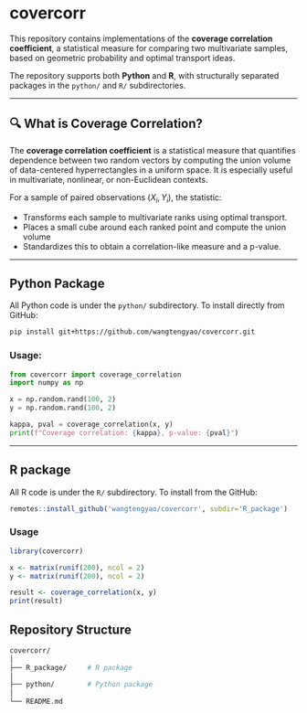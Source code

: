 # covercorr

This repository contains implementations of the **coverage correlation coefficient**, a statistical measure for comparing two multivariate samples, based on geometric probability and optimal transport ideas.

The repository supports both **Python** and **R**, with structurally separated packages in the `python/` and `R/` subdirectories.

---

## 🔍 What is Coverage Correlation?

The **coverage correlation coefficient** is a statistical measure that quantifies dependence between two random vectors by computing the union volume of data-centered hyperrectangles in a uniform space. It is especially useful in multivariate, nonlinear, or non-Euclidean contexts.

For a sample of paired observations $(X_i, Y_i)$, the statistic:

- Transforms each sample to multivariate ranks using optimal transport.
- Places a small cube around each ranked point and compute the union volume
- Standardizes this to obtain a correlation-like measure and a p-value.

---

## Python Package

All Python code is under the `python/` subdirectory. To install directly from GitHub:

```bash
pip install git+https://github.com/wangtengyao/covercorr.git
```

### Usage:

```python
from covercorr import coverage_correlation
import numpy as np

x = np.random.rand(100, 2)
y = np.random.rand(100, 2)

kappa, pval = coverage_correlation(x, y)
print(f"Coverage correlation: {kappa}, p-value: {pval}")
```

---

## R package

All R code is under the `R/` subdirectory. To install from the GitHub:

```r
remotes::install_github('wangtengyao/covercorr', subdir='R_package')
```

### Usage

```r
library(covercorr)

x <- matrix(runif(200), ncol = 2)
y <- matrix(runif(200), ncol = 2)

result <- coverage_correlation(x, y)
print(result)
```

## Repository Structure

```bash
covercorr/
│
├── R_package/     # R package
│
├── python/        # Python package
│
└── README.md
```
